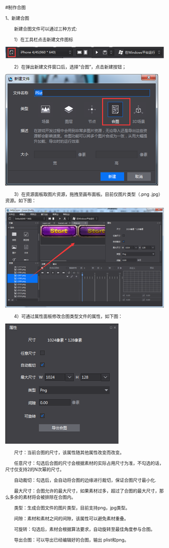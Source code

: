 #制作合图

1、新建合图

&emsp;&emsp;新建合图文件可以通过三种方式:

&emsp;&emsp;1）在工具栏点击新建文件图标
 
 ![image](res/image0001.png)

&emsp;&emsp;2）在弹出新建文件窗口后，选择“合图”，点击新建按钮；
 

 ![image](res/image0002.png)

&emsp;&emsp;3）在资源面板取图片资源，拖拽至画布面板。目前仅图片类型（.png .jpg）资源。如下图：

 ![image](res/image0003.png)

&emsp;&emsp;4）可通过属性面板修改合图类型文件的属性，如下图：

 ![image](res/image0004.png)
 
&emsp;&emsp;尺寸：当前合图的尺寸，该属性随其他属性改变而改变。

&emsp;&emsp;任意尺寸：勾选后合图的尺寸会根据素材的实际占用尺寸为准，不勾选的话，尺寸仅支持2的N次幂的尺寸。

&emsp;&emsp;自动裁切：勾选后，会自动将合图的边缘进行裁切，保证合图尺寸最小化.

&emsp;&emsp;最大尺寸：合图允许的最大尺寸，如果素材过多，超过了合图的最大尺寸，那么多余的素材将会被排除在合图内。

&emsp;&emsp;类型：生成合图文件的图片类型，目前支持png，jpg类型。

&emsp;&emsp;间隙：素材和素材之间的间隙，该属性可以避免素材重叠。

&emsp;&emsp;可旋转：勾选后，素材会根据算法要求，自动旋转至最佳角度参与合图。

&emsp;&emsp;导出合图：可以导出已经编辑好的合图，输出 plist和png。

